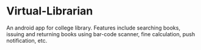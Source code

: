 # Virtual-Librarian
An android app for college library. Features include searching books, issuing and returning books using bar-code scanner, fine calculation, push notification, etc.

